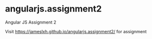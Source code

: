 # angularjs.assignment2
Angular JS Assignment 2

Visit https://jameslxh.github.io/angularjs.assignment2/ for assignment
